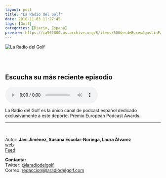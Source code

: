 ```yaml
---
layout: post
title: "La Radio del Golf"
date: 2018-11-03 11:27:45
tags: [Golf]
categories: [Diario, Espana]
preview: https://ia902800.us.archive.org/8/items/500desdeBoxesAgustinPalmeiro/300Radiogolf-JavierJimnez.jpg
---
```


![La Radio del Golf](https://ia902800.us.archive.org/8/items/500desdeBoxesAgustinPalmeiro/500Radiogolf-JavierJimnez.jpg)

<br/>
<br/>

## Escucha su más reciente episodio

<!--reproductor-feed=http://laradiodelgolf.com/feed/podcast/-->
<!--reproductor-start-->
<audio id="audio" preload="auto" controls="" src="https://www.ivoox.com/75-despues-reconocimientos-toca-hablar_md_30866869_wp_1.mp3"></audio>
<!--reproductor-end-->

La Radio del Golf es la único canal de podcast español dedicado exclusivamente a este deporte. Premio European Podcast Awards.

_ _ _

<br>

Autor: **Javi Jiménez, Susana Escolar-Noriega, Laura Álvarez**  
[web](http://www.laradiodelgolf.com)  
[Feed](http://laradiodelgolf.com/feed/podcast/)  


**Contacta:**  
Twitter: [@laradiodelgolf](https://twitter.com/laradiodelgolf)  
Correo: [redaccion@laradiodelgolf.com](mailto:redaccion@laradiodelgolf.com)  

